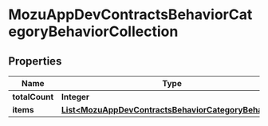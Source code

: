 
# MozuAppDevContractsBehaviorCategoryBehaviorCollection

## Properties
Name | Type | Description | Notes
------------ | ------------- | ------------- | -------------
**totalCount** | **Integer** |  |  [optional]
**items** | [**List&lt;MozuAppDevContractsBehaviorCategoryBehavior&gt;**](MozuAppDevContractsBehaviorCategoryBehavior.md) |  |  [optional]



